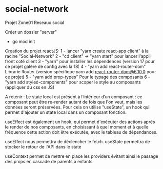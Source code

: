 # social-network
Projet Zone01 Reseaux social

Créer un dossier "server"
  - go mod init

Creation du projet reactJS:
  1 - lancer "yarn create react-app client" à la racine "Social-Network"
  2 - "cd client" -> "yarn start" pour lancer l'appli front coté client
  3 - "yarn" pour installer les dépendences (version 17 pour ce projet galère de config avec la 18)
  4 - "yarn add react-router-dom" Librarie Router (version spécifique yarn add react-router-dom@6.10.0 pour ce projet)
  5 - "yarn add prop-types" Pour le typage des composants
  6 - "yarn add styled-components" pour scoper le style au composants (appliquer du css en JS)

A retenir :
Le state local est présent à l’intérieur d’un composant : ce composant peut être re-render autant de fois que l'on veut, mais les données seront préservées. Pour cela on utilise "useState", un hook qui permet d'ajouter un state local dans un composant fonction.

useEffect est également un hook, qui permet d'exécuter des actions après le render de nos composants, en choisissant à quel moment et à quelle fréquence cette action doit être exécutée, avec le tableau de dépendances.

useEffect nous permettra de déclencher le fetch.
useState permettra de stocker le retour de l'API dans le  state

useContext permet de mettre en place les providers évitant ainsi le passage des props en cascade de parents à enfants.
